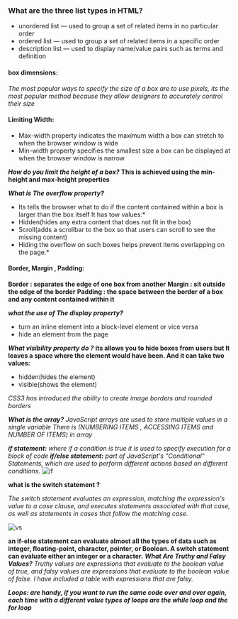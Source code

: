 ### What are the three list types in HTML?
* unordered list — used to group a set of related items in no particular order
* ordered list — used to group a set of related items in a specific order
* description list — used to display name/value pairs such as terms and definition

#### box dimensions:
*The most popular ways to specify the size of a box are to use pixels, its  the most popular method because they allow designers to accurately control their size*

#### Limiting Width:

* Max-width property indicates the maximum width a box can stretch to when the browser window is wide
* Min-width property specifies the smallest size a box can be displayed at when the browser window is narrow

***How do you limit the height of a box?***
 **This is achieved using the min-height and max-height properties**

***What is The overflow property?***
* Its tells the browser what to do if the content contained within a box is larger than the box itself It has tow values:*
* Hidden(hides any extra content that does not fit in the box)
* Scroll(adds a scrollbar to the box so that users can scroll to see the missing content)
* Hiding the overflow on such boxes helps prevent items overlapping on the page.*

#### Border, Margin , Padding:
**Border  : separates the edge of one box from another**
**Margin  : sit outside the edge of the border**
**Padding : the space between the border of a box and any content contained within it**

***what the use of The display property?***
* turn an inline element into a block-level element or vice versa
* hide an element from the page

***What visibility property do ?***
**its allows you to hide boxes from users but It leaves a space where the element would have been. And it  can take two values:**
* hidden(hides the element)
* visible(shows the element)

*CSS3 has introduced the ability to create image borders and rounded borders*

***What is the array?***
*JavaScript arrays are used to store multiple values in a single variable*
*There is (NUMBERING ITEMS , ACCESSING ITEMS and NUMBER OF ITEMS) in array*

***if statement:***
*where if a condition is true it is used to specify execution for a block of code*
***if/else statement:***
*part of JavaScript's "Conditional" Statements, which are used to perform different actions based on different conditions.*
![if](https://www.guru99.com/images/JavaScript/javascript5_1.png)

**what is the switch statement ?**

*The switch statement evaluates an expression, matching the expression's value to a case clause, and executes statements associated with that case, as well as statements in cases that follow the matching case.*

![vs](https://static.javatpoint.com/cpages/images/if-else-vs-switch.png)

**an if-else statement can evaluate almost all the types of data such as integer, floating-point, character, pointer, or Boolean. A switch statement can evaluate either an integer or a character.**
***What Are Truthy and Falsy Values?***
*Truthy values are expressions that evaluate to the boolean value of true, and falsy values are expressions that evaluate to the boolean value of false. I have included a table with expressions that are falsy.*


***Loops: are handy, if you want to run the same code over and over again, each time with a different value  types of loops are the while loop and the for loop***
